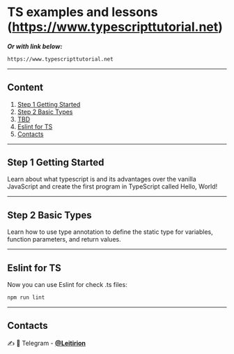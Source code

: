 # TS examples and lessons (https://www.typescripttutorial.net)
___Or with link below:___
```bash
https://www.typescripttutorial.net
```
---------
## Content
1. [Step 1 Getting Started](#Step-1-Getting-Started)
2. [Step 2 Basic Types](#Step-2-Basic-Types)
3. [TBD](#TBD)
4. [Eslint for TS](#Eslint-for-TS)
5. [Contacts](#Contacts)

---------
<!-- toc -->
## Step 1 Getting Started

Learn about what typescript is and its advantages over the vanilla JavaScript and create the first program in TypeScript called Hello, World!

---------
<!-- toc -->
## Step 2 Basic Types

Learn how to use type annotation to define the static type for variables, function parameters, and return values.

---------
<!-- toc -->
## Eslint for TS

Now you can use Eslint for check .ts files:
```bash
npm run lint
```

---------


## Contacts
:writing_hand: :iphone: Telegram - [**@Leitirion**](https://t.me/leitirion)